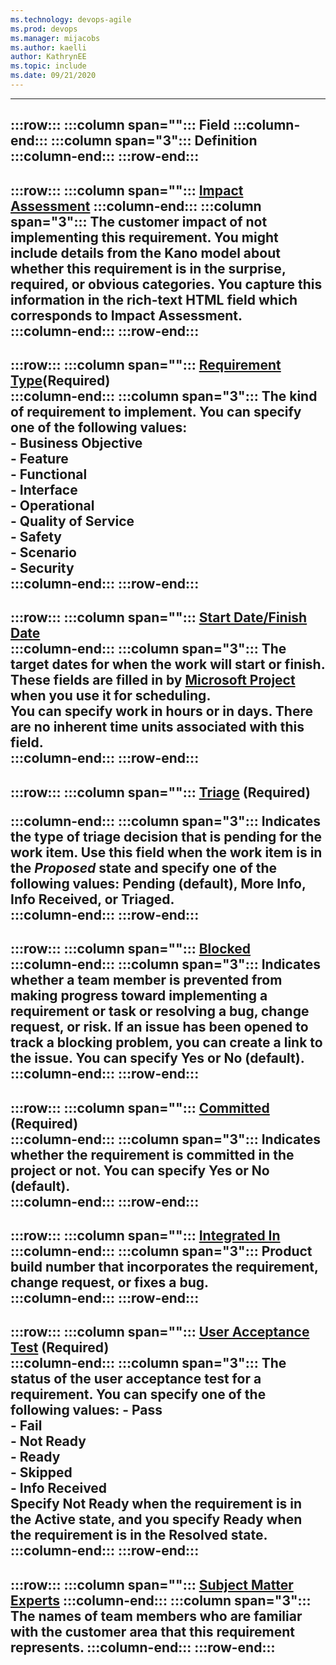 ```yaml
---
ms.technology: devops-agile
ms.prod: devops
ms.manager: mijacobs
ms.author: kaelli
author: KathrynEE
ms.topic: include
ms.date: 09/21/2020
---
```




---
:::row:::
   :::column span="":::
      **Field**
   :::column-end:::
   :::column span="3":::
      **Definition**
   :::column-end:::
:::row-end:::
---
:::row:::
   :::column span="":::
      [Impact Assessment](/azure/devops/boards/work-items/guidance/cmmi/guidance-requirements-field-reference-cmmi)
   :::column-end:::
   :::column span="3":::
      The customer impact of not implementing this requirement. You might include details from the Kano model about whether this requirement is in the surprise, required, or obvious categories. You capture this information in the rich-text HTML field which corresponds to Impact Assessment.  
   :::column-end:::
:::row-end:::
---
:::row:::
   :::column span="":::
      [Requirement Type](/azure/devops/boards/work-items/guidance/cmmi/guidance-requirements-field-reference-cmmi)(Required)  
   :::column-end:::
   :::column span="3":::
      The kind of requirement to implement. You can specify one of the following values:  
      - **Business Objective**  
      - **Feature**  
      - **Functional**  
      - **Interface**  
      - **Operational**  
      - **Quality of Service**  
      - **Safety**  
      - **Scenario**  
      - **Security**  
   :::column-end:::
:::row-end:::
---
:::row:::
   :::column span="":::
      [Start Date/Finish Date](/azure/devops/boards/queries/query-by-date-or-current-iteration)  
   :::column-end:::
   :::column span="3":::
      The target dates for when the work will start or finish. These fields are filled in by [Microsoft Project](/azure/devops/boards/backlogs/office/create-your-backlog-tasks-using-project) when you use it for scheduling.  
      You can specify work in hours or in days. There are no inherent time units associated with this field.  
   :::column-end:::
:::row-end:::
---
:::row:::
   :::column span="":::
      [Triage](/azure/devops/boards/queries/planning-ranking-priorities) (Required) </p>
   :::column-end:::
   :::column span="3":::
      Indicates the type of triage decision that is pending for the work item. Use this field when the work item is in the *Proposed* state and specify one of the following values: **Pending** (default), **More Info**, **Info Received**, or **Triaged**.  
   :::column-end:::
:::row-end:::
---
:::row:::
   :::column span="":::
      [Blocked](/azure/devops/boards/queries/planning-ranking-priorities)  
   :::column-end:::
   :::column span="3":::
      Indicates whether a team member is prevented from making progress toward implementing a requirement or task or resolving a bug, change request, or risk. If an issue has been opened to track a blocking problem, you can create a link to the issue. You can specify **Yes** or **No** (default).  
   :::column-end:::
:::row-end:::
---
:::row:::
   :::column span="":::
      [Committed](/azure/devops/boards/queries/planning-ranking-priorities) (Required)  
   :::column-end:::
   :::column span="3":::
      Indicates whether the requirement is committed in the project or not. You can specify **Yes** or **No** (default).  
   :::column-end:::
:::row-end:::
---
:::row:::
   :::column span="":::
      [Integrated In](/azure/devops/boards/queries/build-test-integration)
   :::column-end:::
   :::column span="3":::
      Product build number that incorporates the requirement, change request, or fixes a bug.  
   :::column-end:::
:::row-end:::
---
:::row:::
   :::column span="":::
      [User Acceptance Test](/azure/devops/boards/work-items/guidance/cmmi/guidance-requirements-field-reference-cmmi) (Required)  
   :::column-end:::
   :::column span="3":::
      The status of the user acceptance test for a requirement. You can specify one of the following values:
      - **Pass**  
      - **Fail**  
      - **Not Ready**  
      - **Ready**  
      - **Skipped**  
      - **Info Received**  
      Specify **Not Ready** when the requirement is in the Active state, and you specify **Ready** when the requirement is in the Resolved state.  
   :::column-end:::
:::row-end:::
---
:::row:::
   :::column span="":::
      [Subject Matter Experts](/azure/devops/boards/work-items/guidance/cmmi/guidance-requirements-field-reference-cmmi)
   :::column-end:::
   :::column span="3":::
      The names of team members who are familiar with the customer area that this requirement represents.
   :::column-end:::
:::row-end:::
---